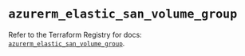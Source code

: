 # `azurerm_elastic_san_volume_group`

Refer to the Terraform Registry for docs: [`azurerm_elastic_san_volume_group`](https://registry.terraform.io/providers/hashicorp/azurerm/4.35.0/docs/resources/elastic_san_volume_group).
